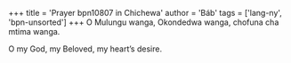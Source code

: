+++
title = 'Prayer bpn10807 in Chichewa'
author = 'Báb'
tags = ['lang-ny', 'bpn-unsorted']
+++
O Mulungu wanga, Okondedwa wanga, chofuna cha mtima wanga. 

O my God, my Beloved, my heart’s desire.
